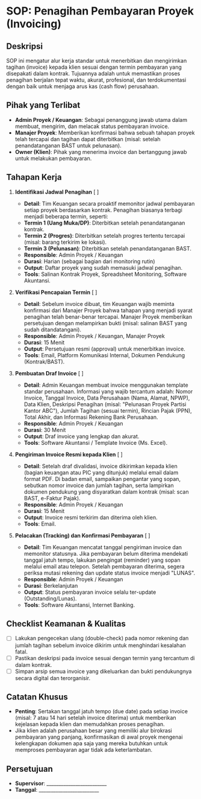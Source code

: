 # SOP: Penagihan Pembayaran Proyek (Invoicing)

## Deskripsi
SOP ini mengatur alur kerja standar untuk menerbitkan dan mengirimkan tagihan (invoice) kepada klien sesuai dengan termin pembayaran yang disepakati dalam kontrak. Tujuannya adalah untuk memastikan proses penagihan berjalan tepat waktu, akurat, profesional, dan terdokumentasi dengan baik untuk menjaga arus kas (cash flow) perusahaan.

## Pihak yang Terlibat
- **Admin Proyek / Keuangan**: Sebagai penanggung jawab utama dalam membuat, mengirim, dan melacak status pembayaran invoice.
- **Manajer Proyek**: Memberikan konfirmasi bahwa sebuah tahapan proyek telah tercapai dan tagihan dapat diterbitkan (misal: setelah penandatanganan BAST untuk pelunasan).
- **Owner (Klien)**: Pihak yang menerima invoice dan bertanggung jawab untuk melakukan pembayaran.

## Tahapan Kerja
1. **Identifikasi Jadwal Penagihan** [ ]
   - **Detail**: Tim Keuangan secara proaktif memonitor jadwal pembayaran setiap proyek berdasarkan kontrak. Penagihan biasanya terbagi menjadi beberapa termin, seperti:
    - **Termin 1 (Uang Muka/DP)**: Diterbitkan setelah penandatanganan kontrak.
    - **Termin 2 (Progres)**: Diterbitkan setelah progres tertentu tercapai (misal: barang terkirim ke lokasi).
    - **Termin 3 (Pelunasan)**: Diterbitkan setelah penandatanganan BAST.
   - **Responsible**: Admin Proyek / Keuangan
   - **Durasi**: Harian (sebagai bagian dari monitoring rutin)
   - **Output**: Daftar proyek yang sudah memasuki jadwal penagihan.
   - **Tools**: Salinan Kontrak Proyek, Spreadsheet Monitoring, Software Akuntansi.

2. **Verifikasi Pencapaian Termin** [ ]
   - **Detail**: Sebelum invoice dibuat, tim Keuangan wajib meminta konfirmasi dari Manajer Proyek bahwa tahapan yang menjadi syarat penagihan telah benar-benar tercapai. Manajer Proyek memberikan persetujuan dengan melampirkan bukti (misal: salinan BAST yang sudah ditandatangani).
   - **Responsible**: Admin Proyek / Keuangan, Manajer Proyek
   - **Durasi**: 15 Menit
   - **Output**: Persetujuan resmi (approval) untuk menerbitkan invoice.
   - **Tools**: Email, Platform Komunikasi Internal, Dokumen Pendukung (Kontrak/BAST).

3. **Pembuatan Draf Invoice** [ ]
   - **Detail**: Admin Keuangan membuat invoice menggunakan template standar perusahaan. Informasi yang wajib tercantum adalah: Nomor Invoice, Tanggal Invoice, Data Perusahaan (Nama, Alamat, NPWP), Data Klien, Deskripsi Penagihan (misal: "Pelunasan Proyek Partisi Kantor ABC"), Jumlah Tagihan (sesuai termin), Rincian Pajak (PPN), Total Akhir, dan Informasi Rekening Bank Perusahaan.
   - **Responsible**: Admin Proyek / Keuangan
   - **Durasi**: 30 Menit
   - **Output**: Draf invoice yang lengkap dan akurat.
   - **Tools**: Software Akuntansi / Template Invoice (Ms. Excel).

4. **Pengiriman Invoice Resmi kepada Klien** [ ]
   - **Detail**: Setelah draf divalidasi, invoice dikirimkan kepada klien (bagian keuangan atau PIC yang ditunjuk) melalui email dalam format PDF. Di badan email, sampaikan pengantar yang sopan, sebutkan nomor invoice dan jumlah tagihan, serta lampirkan dokumen pendukung yang disyaratkan dalam kontrak (misal: scan BAST, e-Faktur Pajak).
   - **Responsible**: Admin Proyek / Keuangan
   - **Durasi**: 15 Menit
   - **Output**: Invoice resmi terkirim dan diterima oleh klien.
   - **Tools**: Email.

5. **Pelacakan (Tracking) dan Konfirmasi Pembayaran** [ ]
   - **Detail**: Tim Keuangan mencatat tanggal pengiriman invoice dan memonitor statusnya. Jika pembayaran belum diterima mendekati tanggal jatuh tempo, lakukan pengingat (reminder) yang sopan melalui email atau telepon. Setelah pembayaran diterima, segera periksa mutasi rekening dan update status invoice menjadi "LUNAS".
   - **Responsible**: Admin Proyek / Keuangan
   - **Durasi**: Berkelanjutan
   - **Output**: Status pembayaran invoice selalu ter-update (Outstanding/Lunas).
   - **Tools**: Software Akuntansi, Internet Banking.

## Checklist Keamanan & Kualitas
- [ ] Lakukan pengecekan ulang (double-check) pada nomor rekening dan jumlah tagihan sebelum invoice dikirim untuk menghindari kesalahan fatal.
- [ ] Pastikan deskripsi pada invoice sesuai dengan termin yang tercantum di dalam kontrak.
- [ ] Simpan arsip semua invoice yang dikeluarkan dan bukti pendukungnya secara digital dan terorganisir.

## Catatan Khusus
- **Penting**: Sertakan tanggal jatuh tempo (due date) pada setiap invoice (misal: 7 atau 14 hari setelah invoice diterima) untuk memberikan kejelasan kepada klien dan memudahkan proses penagihan.
- Jika klien adalah perusahaan besar yang memiliki alur birokrasi pembayaran yang panjang, konfirmasikan di awal proyek mengenai kelengkapan dokumen apa saja yang mereka butuhkan untuk memproses pembayaran agar tidak ada keterlambatan.

## Persetujuan
- **Supervisor**: _________________________
- **Tanggal**: _________________________
